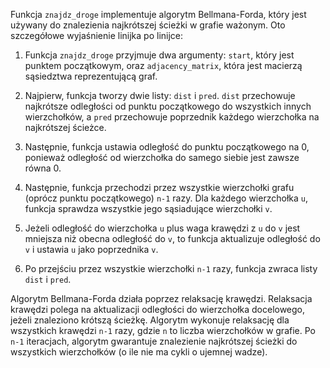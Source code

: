 Funkcja `znajdz_droge` implementuje algorytm Bellmana-Forda, który jest używany do znalezienia najkrótszej ścieżki w grafie ważonym. Oto szczegółowe wyjaśnienie linijka po linijce:

1. Funkcja `znajdz_droge` przyjmuje dwa argumenty: `start`, który jest punktem początkowym, oraz `adjacency_matrix`, która jest macierzą sąsiedztwa reprezentującą graf.

2. Najpierw, funkcja tworzy dwie listy: `dist` i `pred`. `dist` przechowuje najkrótsze odległości od punktu początkowego do wszystkich innych wierzchołków, a `pred` przechowuje poprzednik każdego wierzchołka na najkrótszej ścieżce.

3. Następnie, funkcja ustawia odległość do punktu początkowego na 0, ponieważ odległość od wierzchołka do samego siebie jest zawsze równa 0.

4. Następnie, funkcja przechodzi przez wszystkie wierzchołki grafu (oprócz punktu początkowego) `n-1` razy. Dla każdego wierzchołka `u`, funkcja sprawdza wszystkie jego sąsiadujące wierzchołki `v`.

5. Jeżeli odległość do wierzchołka `u` plus waga krawędzi z `u` do `v` jest mniejsza niż obecna odległość do `v`, to funkcja aktualizuje odległość do `v` i ustawia `u` jako poprzednika `v`.

6. Po przejściu przez wszystkie wierzchołki `n-1` razy, funkcja zwraca listy `dist` i `pred`.

Algorytm Bellmana-Forda działa poprzez relaksację krawędzi. Relaksacja krawędzi polega na aktualizacji odległości do wierzchołka docelowego, jeżeli znaleziono krótszą ścieżkę. Algorytm wykonuje relaksację dla wszystkich krawędzi `n-1` razy, gdzie `n` to liczba wierzchołków w grafie. Po `n-1` iteracjach, algorytm gwarantuje znalezienie najkrótszej ścieżki do wszystkich wierzchołków (o ile nie ma cykli o ujemnej wadze).